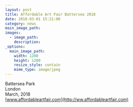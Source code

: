 ```yaml
---
layout: post
title: Affordable Art Fair Battersea 2018
date: 2018-03-01 15:21:00
category: news
main_image_path:
images:
  - image_path:
    description:
_options:
  main_image_path:
    width: 1200
    height: 1200
    resize_style: contain
    mime_type: image/jpeg
---
```



Battersea Park<br>London<br>March, 2018<br>[www.affordableartfair.com](http://ww.affordableartfair.com)